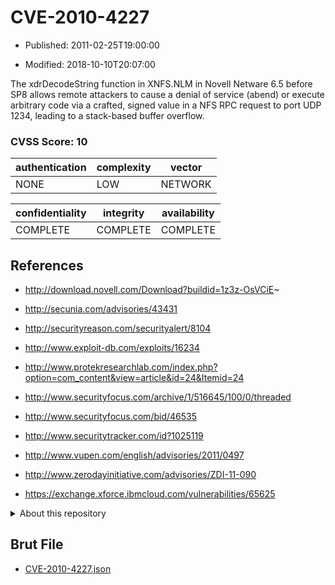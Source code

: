 # CVE-2010-4227

- Published: 2011-02-25T19:00:00

- Modified: 2018-10-10T20:07:00

The xdrDecodeString function in XNFS.NLM in Novell Netware 6.5 before SP8 allows remote attackers to cause a denial of service (abend) or execute arbitrary code via a crafted, signed value in a NFS RPC request to port UDP 1234, leading to a stack-based buffer overflow.

### CVSS Score: **10**

| authentication | complexity | vector |
| --- | --- | --- |
| NONE | LOW | NETWORK |

| confidentiality | integrity | availability |
| --- | --- | --- |
| COMPLETE | COMPLETE | COMPLETE |

## References

* http://download.novell.com/Download?buildid=1z3z-OsVCiE~

* http://secunia.com/advisories/43431

* http://securityreason.com/securityalert/8104

* http://www.exploit-db.com/exploits/16234

* http://www.protekresearchlab.com/index.php?option=com_content&view=article&id=24&Itemid=24

* http://www.securityfocus.com/archive/1/516645/100/0/threaded

* http://www.securityfocus.com/bid/46535

* http://www.securitytracker.com/id?1025119

* http://www.vupen.com/english/advisories/2011/0497

* http://www.zerodayinitiative.com/advisories/ZDI-11-090

* https://exchange.xforce.ibmcloud.com/vulnerabilities/65625

<details>
<summary>About this repository</summary> 

  This repository is part of the project [Live Hack CVE](https://github.com/Live-Hack-CVE). Main website can be found [www.live-hack.org](https://www.live-hack.org) 
  
  Made by [Sn0wAlice](https://github.com/Sn0wAlice) for the people that care about security and need to have a feed of the latest CVEs. Hope you enjoy it, don't forget to star the repo and follow me on [Twitter](https://twitter.com/Sn0wAlice) and [Github](https://github.com/Sn0wAlice). And that is my [personnal website](https://www.alice-snow.me/)

  - [Home Page](https://github.com/Live-Hack-CVE)
  - [Framework](https://github.com/Live-Hack-CVE/cve-framework)
  - [CVE database](https://github.com/Live-Hack-CVE/full_database)
  - [Changelog](https://github.com/Live-Hack-CVE/Changelog)
</details>

## Brut File

* [CVE-2010-4227.json](https://raw.githubusercontent.com/Live-Hack-CVE/full_database/main/cves/2010/CVE-2010-4227.json)

